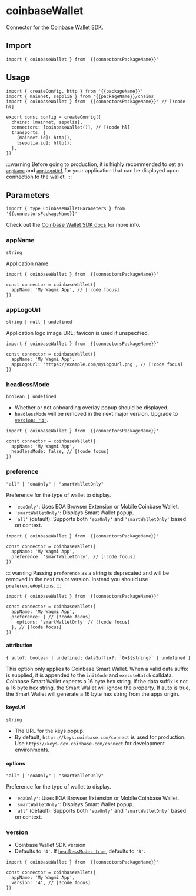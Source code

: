 <!-- <script setup>
const packageName = 'wagmi'
const connectorsPackageName = 'wagmi/connectors'
</script> -->

# coinbaseWallet

Connector for the [Coinbase Wallet SDK](https://github.com/coinbase/coinbase-wallet-sdk).

## Import

```ts-vue
import { coinbaseWallet } from '{{connectorsPackageName}}'
```

## Usage

```ts-vue
import { createConfig, http } from '{{packageName}}'
import { mainnet, sepolia } from '{{packageName}}/chains'
import { coinbaseWallet } from '{{connectorsPackageName}}' // [!code hl]

export const config = createConfig({
  chains: [mainnet, sepolia],
  connectors: [coinbaseWallet()], // [!code hl]
  transports: {
    [mainnet.id]: http(),
    [sepolia.id]: http(),
  },
})
```

:::warning
Before going to production, it is highly recommended to set an [`appName`](#appname) and [`appLogoUrl`](#applogourl) for your application that can be displayed upon connection to the wallet.
:::

## Parameters

```ts-vue
import { type CoinbaseWalletParameters } from '{{connectorsPackageName}}'
```

Check out the [Coinbase Wallet SDK docs](https://github.com/coinbase/coinbase-wallet-sdk) for more info.

### appName

`string`

Application name.

```ts-vue
import { coinbaseWallet } from '{{connectorsPackageName}}'

const connector = coinbaseWallet({
  appName: 'My Wagmi App', // [!code focus]
})
```

### appLogoUrl

`string | null | undefined`

Application logo image URL; favicon is used if unspecified.

```ts-vue
import { coinbaseWallet } from '{{connectorsPackageName}}'

const connector = coinbaseWallet({
  appName: 'My Wagmi App',
  appLogoUrl: 'https://example.com/myLogoUrl.png', // [!code focus]
})
```

### headlessMode <Badge type="warning" text="deprecated" />

`boolean | undefined`

- Whether or not onboarding overlay popup should be displayed.
- `headlessMode` will be removed in the next major version. Upgrade to [`version: '4'`](#version).

```ts-vue
import { coinbaseWallet } from '{{connectorsPackageName}}'

const connector = coinbaseWallet({
  appName: 'My Wagmi App',
  headlessMode: false, // [!code focus]
})
```

### preference <Badge text=">=2.9.0" />

`"all" | "eoaOnly" | "smartWalletOnly"`

Preference for the type of wallet to display.

- `'eoaOnly'`: Uses EOA Browser Extension or Mobile Coinbase Wallet.
- `'smartWalletOnly'`: Displays Smart Wallet popup.
- `'all'` (default): Supports both `'eoaOnly'` and `'smartWalletOnly'` based on context.

```ts-vue
import { coinbaseWallet } from '{{connectorsPackageName}}'

const connector = coinbaseWallet({
  appName: 'My Wagmi App',
  preference: 'smartWalletOnly', // [!code focus]
})
```

::: warning
Passing `preference` as a string is deprecated and will be removed in the next major version. Instead you should use [`preference#options`](#options).
:::

```ts-vue
import { coinbaseWallet } from '{{connectorsPackageName}}'

const connector = coinbaseWallet({
  appName: 'My Wagmi App',
  preference: { // [!code focus]
    options: 'smartWalletOnly' // [!code focus]
  }, // [!code focus]
})
```

#### attribution <Badge text=">=2.13.0" />

`` { auto?: boolean | undefined; dataSuffix?: `0x${string}` | undefined } ``

This option only applies to Coinbase Smart Wallet. When a valid data suffix is supplied, it is appended to the `initCode` and `executeBatch` calldata. Coinbase Smart Wallet expects a 16 byte hex string. If the data suffix is not a 16 byte hex string, the Smart Wallet will ignore the property. If auto is true, the Smart Wallet will generate a 16 byte hex string from the apps origin.

#### keysUrl <Badge text=">=2.13.0" />

`string`

- The URL for the keys popup.
- By default, `https://keys.coinbase.com/connect` is used for production. Use `https://keys-dev.coinbase.com/connect` for development environments.

#### options <Badge text=">=2.13.0" />

`"all" | "eoaOnly" | "smartWalletOnly"`

Preference for the type of wallet to display.

- `'eoaOnly'`: Uses EOA Browser Extension or Mobile Coinbase Wallet.
- `'smartWalletOnly'`: Displays Smart Wallet popup.
- `'all'` (default): Supports both `'eoaOnly'` and `'smartWalletOnly'` based on context.

### version <Badge text=">=2.13.0" />

- Coinbase Wallet SDK version
- Defaults to `'4'`. If [`headlessMode: true`](#headlessmode), defaults to `'3'`.

```ts-vue
import { coinbaseWallet } from '{{connectorsPackageName}}'

const connector = coinbaseWallet({
  appName: 'My Wagmi App',
  version: '4', // [!code focus]
})
```

